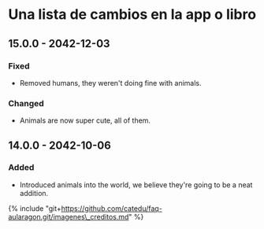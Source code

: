# Una lista de cambios en la app o libro

## 15.0.0 - 2042-12-03

### Fixed

* Removed humans, they weren't doing fine with animals.

### Changed

* Animals are now super cute, all of them.

## 14.0.0 - 2042-10-06

### Added

* Introduced animals into the world, we believe they're going to be a neat addition.

{% include "git+https://github.com/catedu/faq-aularagon.git/imagenes\_creditos.md" %}

